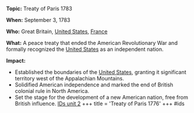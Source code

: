 **Topic:** Treaty of Paris 1783

**When:** September 3, 1783

**Who:** Great Britain, [United States](./../united-states/), [France](./../france/)

**What:** A peace treaty that ended the American Revolutionary War and formally recognized the [United States](./../united-states/) as an independent nation.

**Impact:**

* Established the boundaries of the [United States](./../united-states/), granting it significant territory west of the Appalachian Mountains.
* Solidified American independence and marked the end of British colonial rule in North America.
* Set the stage for the development of a new American nation, free from British influence.
 [IDs unit 2](./../ids-unit-2/)
+++
 title = 'Treaty of Paris 1776'
+++
#ids